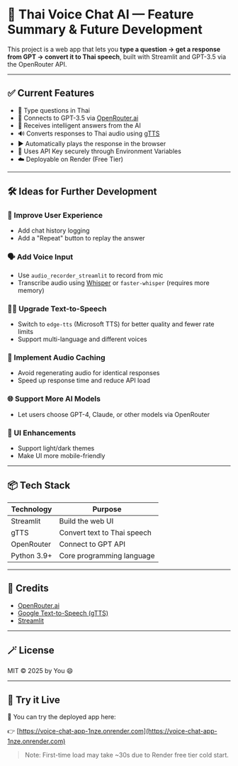 # 🧠 Thai Voice Chat AI — Feature Summary & Future Development

This project is a web app that lets you **type a question → get a response from GPT → convert it to Thai speech**, built with Streamlit and GPT-3.5 via the OpenRouter API.

---

## ✅ Current Features

- 💬 Type questions in Thai
- 🔗 Connects to GPT-3.5 via [OpenRouter.ai](https://openrouter.ai)
- 🧠 Receives intelligent answers from the AI
- 🔊 Converts responses to Thai audio using [gTTS](https://pypi.org/project/gTTS/)
- ▶️ Automatically plays the response in the browser
- 🔐 Uses API Key securely through Environment Variables
- ☁️ Deployable on Render (Free Tier)

---

## 🛠️ Ideas for Further Development

### 🔄 Improve User Experience
- Add chat history logging
- Add a "Repeat" button to replay the answer

### 🗣️ Add Voice Input
- Use `audio_recorder_streamlit` to record from mic
- Transcribe audio using [Whisper](https://github.com/openai/whisper) or `faster-whisper` (requires more memory)

### 🧏‍♀️ Upgrade Text-to-Speech
- Switch to `edge-tts` (Microsoft TTS) for better quality and fewer rate limits
- Support multi-language and different voices

### 💾 Implement Audio Caching
- Avoid regenerating audio for identical responses
- Speed up response time and reduce API load

### 🌐 Support More AI Models
- Let users choose GPT-4, Claude, or other models via OpenRouter

### 🎨 UI Enhancements
- Support light/dark themes
- Make UI more mobile-friendly

---

## 📦 Tech Stack

| Technology | Purpose |
|------------|---------|
| Streamlit  | Build the web UI |
| gTTS       | Convert text to Thai speech |
| OpenRouter | Connect to GPT API |
| Python 3.9+| Core programming language |

---

## 🙏 Credits

- [OpenRouter.ai](https://openrouter.ai)
- [Google Text-to-Speech (gTTS)](https://pypi.org/project/gTTS/)
- [Streamlit](https://streamlit.io)

---

## 🪄 License

MIT © 2025 by You 😄

---

## 🚀 Try it Live

🧪 You can try the deployed app here:

👉 [https://voice-chat-app-1nze.onrender.com](https://voice-chat-app-1nze.onrender.com)

> Note: First-time load may take ~30s due to Render free tier cold start.
